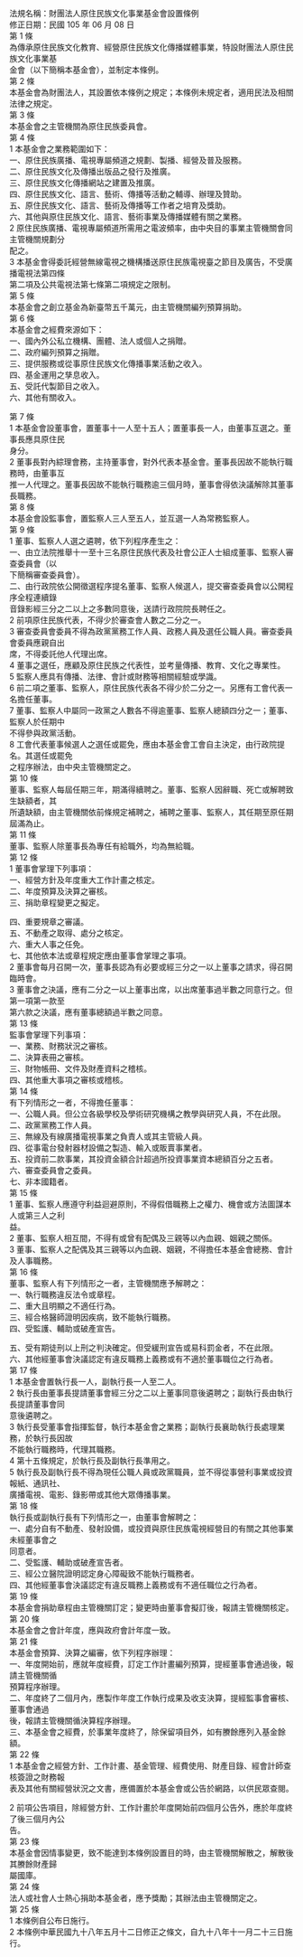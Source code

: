 法規名稱：財團法人原住民族文化事業基金會設置條例  
修正日期：民國 105 年 06 月 08 日  
第 1 條  
為傳承原住民族文化教育、經營原住民族文化傳播媒體事業，特設財團法人原住民族文化事業基  
金會（以下簡稱本基金會），並制定本條例。  
第 2 條  
本基金會為財團法人，其設置依本條例之規定；本條例未規定者，適用民法及相關法律之規定。  
第 3 條  
本基金會之主管機關為原住民族委員會。  
第 4 條  
1 本基金會之業務範圍如下：  
一、原住民族廣播、電視專屬頻道之規劃、製播、經營及普及服務。  
二、原住民族文化及傳播出版品之發行及推廣。  
三、原住民族文化傳播網站之建置及推廣。  
四、原住民族文化、語言、藝術、傳播等活動之輔導、辦理及贊助。  
五、原住民族文化、語言、藝術及傳播等工作者之培育及獎助。  
六、其他與原住民族文化、語言、藝術事業及傳播媒體有關之業務。  
2 原住民族廣播、電視專屬頻道所需用之電波頻率，由中央目的事業主管機關會同主管機關規劃分  
配之。  
3 本基金會得委託經營無線電視之機構播送原住民族電視臺之節目及廣告，不受廣播電視法第四條  
第二項及公共電視法第七條第二項規定之限制。  
第 5 條  
本基金會之創立基金為新臺幣五千萬元，由主管機關編列預算捐助。  
第 6 條  
本基金會之經費來源如下：  
一、國內外公私立機構、團體、法人或個人之捐贈。  
二、政府編列預算之捐贈。  
三、提供服務或從事原住民族文化傳播事業活動之收入。  
四、基金運用之孳息收入。  
五、受託代製節目之收入。  
六、其他有關收入。  


第 7 條  
1 本基金會設董事會，置董事十一人至十五人；置董事長一人，由董事互選之。董事長應具原住民  
身分。  
2 董事長對內綜理會務，主持董事會，對外代表本基金會。董事長因故不能執行職務時，由董事互  
推一人代理之。董事長因故不能執行職務逾三個月時，董事會得依決議解除其董事長職務。  
第 8 條  
本基金會設監事會，置監察人三人至五人，並互選一人為常務監察人。  
第 9 條  
1 董事、監察人人選之遴聘，依下列程序產生之：  
一、由立法院推舉十一至十三名原住民族代表及社會公正人士組成董事、監察人審查委員會（以  
下簡稱審查委員會）。  
二、由行政院依公開徵選程序提名董事、監察人候選人，提交審查委員會以公開程序全程連續錄  
音錄影經三分之二以上之多數同意後，送請行政院院長聘任之。  
2 前項原住民族代表，不得少於審查會人數之二分之一。  
3 審查委員會委員不得為政黨黨務工作人員、政務人員及選任公職人員。審查委員會委員應親自出  
席，不得委託他人代理出席。  
4 董事之選任，應顧及原住民族之代表性，並考量傳播、教育、文化之專業性。  
5 監察人應具有傳播、法律、會計或財務等相關經驗或學識。  
6 前二項之董事、監察人，原住民族代表各不得少於二分之一。另應有工會代表一名擔任董事。  
7 董事、監察人中屬同一政黨之人數各不得逾董事、監察人總額四分之一；董事、監察人於任期中  
不得參與政黨活動。  
8 工會代表董事候選人之選任或罷免，應由本基金會工會自主決定，由行政院提名。其選任或罷免  
之程序辦法，由中央主管機關定之。  
第 10 條  
董事、監察人每屆任期三年，期滿得續聘之。董事、監察人因辭職、死亡或解聘致生缺額者，其  
所遺缺額，由主管機關依前條規定補聘之，補聘之董事、監察人，其任期至原任期屆滿為止。  
第 11 條  
董事、監察人除董事長為專任有給職外，均為無給職。  
第 12 條  
1 董事會掌理下列事項：  
一、經營方針及年度重大工作計畫之核定。  
二、年度預算及決算之審核。  
三、捐助章程變更之擬定。  


四、重要規章之審議。  
五、不動產之取得、處分之核定。  
六、重大人事之任免。  
七、其他依本法或章程規定應由董事會掌理之事項。  
2 董事會每月召開一次，董事長認為有必要或經三分之一以上董事之請求，得召開臨時會。  
3 董事會之決議，應有二分之一以上董事出席，以出席董事過半數之同意行之。但第一項第一款至  
第六款之決議，應有董事總額過半數之同意。  
第 13 條  
監事會掌理下列事項：  
一、業務、財務狀況之審核。  
二、決算表冊之審核。  
三、財物帳冊、文件及財產資料之稽核。  
四、其他重大事項之審核或稽核。  
第 14 條  
有下列情形之一者，不得擔任董事：  
一、公職人員。但公立各級學校及學術研究機構之教學與研究人員，不在此限。  
二、政黨黨務工作人員。  
三、無線及有線廣播電視事業之負責人或其主管級人員。  
四、從事電台發射器材設備之製造、輸入或販賣事業者。  
五、投資前二款事業，其投資金額合計超過所投資事業資本總額百分之五者。  
六、審查委員會之委員。  
七、非本國籍者。  
第 15 條  
1 董事、監察人應遵守利益迴避原則，不得假借職務上之權力、機會或方法圖謀本人或第三人之利  
益。  
2 董事、監察人相互間，不得有或曾有配偶及三親等以內血親、姻親之關係。  
3 董事、監察人之配偶及其三親等以內血親、姻親，不得擔任本基金會總務、會計及人事職務。  
第 16 條  
董事、監察人有下列情形之一者，主管機關應予解聘之：  
一、執行職務違反法令或章程。  
二、重大且明顯之不適任行為。  
三、經合格醫師證明因疾病，致不能執行職務。  
四、受監護、輔助或破產宣告。  


五、受有期徒刑以上刑之判決確定。但受緩刑宣告或易科罰金者，不在此限。  
六、其他經董事會決議認定有違反職務上義務或有不適於董事職位之行為者。  
第 17 條  
1 本基金會置執行長一人，副執行長一人至二人。  
2 執行長由董事長提請董事會經三分之二以上董事同意後遴聘之；副執行長由執行長提請董事會同  
意後遴聘之。  
3 執行長受董事會指揮監督，執行本基金會之業務；副執行長襄助執行長處理業務，於執行長因故  
不能執行職務時，代理其職務。  
4 第十五條規定，於執行長及副執行長準用之。  
5 執行長及副執行長不得為現任公職人員或政黨職員，並不得從事營利事業或投資報紙、通訊社、  
廣播電視、電影、錄影帶或其他大眾傳播事業。  
第 18 條  
執行長或副執行長有下列情形之一，由董事會解聘之：  
一、處分自有不動產、發射設備，或投資與原住民族電視經營目的有關之其他事業未經董事會之  
同意者。  
二、受監護、輔助或破產宣告者。  
三、經公立醫院證明認定身心障礙致不能執行職務者。  
四、其他經董事會決議認定有違反職務上義務或有不適任職位之行為者。  
第 19 條  
本基金會捐助章程由主管機關訂定；變更時由董事會擬訂後，報請主管機關核定。  
第 20 條  
本基金會之會計年度，應與政府會計年度一致。  
第 21 條  
本基金會預算、決算之編審，依下列程序辦理：  
一、年度開始前，應就年度經費，訂定工作計畫編列預算，提經董事會通過後，報請主管機關循  
預算程序辦理。  
二、年度終了二個月內，應製作年度工作執行成果及收支決算，提經監事會審核、董事會通過  
後，報請主管機關循決算程序辦理。  
三、本基金會之經費，於事業年度終了，除保留項目外，如有賸餘應列入基金餘額。  
第 22 條  
1 本基金會之經營方針、工作計畫、基金管理、經費使用、財產目錄、經會計師查核簽證之財務報  
表及其他有關經營狀況之文書，應備置於本基金會或公告於網路，以供民眾查閱。  


2 前項公告項目，除經營方針、工作計畫於年度開始前四個月公告外，應於年度終了後三個月內公  
告。  
第 23 條  
本基金會因情事變更，致不能達到本條例設置目的時，由主管機關解散之，解散後其賸餘財產歸  
屬國庫。  
第 24 條  
法人或社會人士熱心捐助本基金者，應予獎勵；其辦法由主管機關定之。  
第 25 條  
1 本條例自公布日施行。  
2 本條例中華民國九十八年五月十二日修正之條文，自九十八年十一月二十三日施行。  


